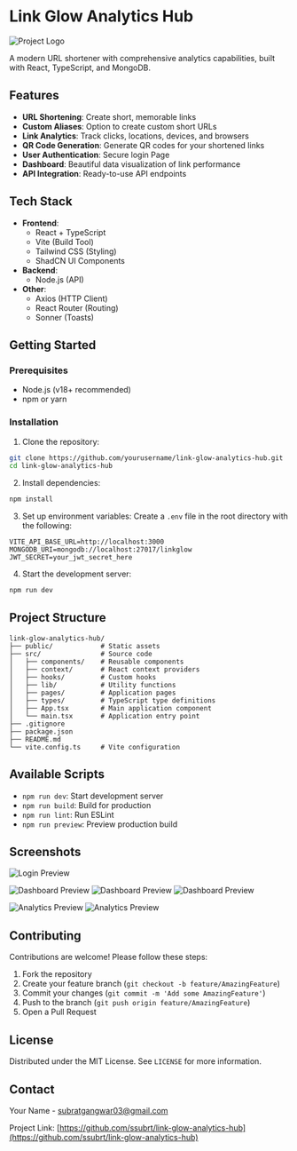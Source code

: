 # Link Glow Analytics Hub

![Project Logo](public/placeholder.svg) <!-- Replace with actual logo if available -->

A modern URL shortener with comprehensive analytics capabilities, built with React, TypeScript, and MongoDB.

## Features

- **URL Shortening**: Create short, memorable links
- **Custom Aliases**: Option to create custom short URLs
- **Link Analytics**: Track clicks, locations, devices, and browsers
- **QR Code Generation**: Generate QR codes for your shortened links
- **User Authentication**: Secure login Page
- **Dashboard**: Beautiful data visualization of link performance
- **API Integration**: Ready-to-use API endpoints

## Tech Stack

- **Frontend**: 
  - React + TypeScript
  - Vite (Build Tool)
  - Tailwind CSS (Styling)
  - ShadCN UI Components
- **Backend**:
  - Node.js (API)
- **Other**:
  - Axios (HTTP Client)
  - React Router (Routing)
  - Sonner (Toasts)

## Getting Started

### Prerequisites

- Node.js (v18+ recommended)
- npm or yarn

### Installation

1. Clone the repository:
```bash
git clone https://github.com/yourusername/link-glow-analytics-hub.git
cd link-glow-analytics-hub
```

2. Install dependencies:
```bash
npm install
```

3. Set up environment variables:
Create a `.env` file in the root directory with the following:
```env
VITE_API_BASE_URL=http://localhost:3000
MONGODB_URI=mongodb://localhost:27017/linkglow
JWT_SECRET=your_jwt_secret_here
```

4. Start the development server:
```bash
npm run dev
```

## Project Structure

```
link-glow-analytics-hub/
├── public/            # Static assets
├── src/               # Source code
│   ├── components/    # Reusable components
│   ├── context/       # React context providers
│   ├── hooks/         # Custom hooks
│   ├── lib/           # Utility functions
│   ├── pages/         # Application pages
│   ├── types/         # TypeScript type definitions
│   ├── App.tsx        # Main application component
│   └── main.tsx       # Application entry point
├── .gitignore
├── package.json
├── README.md
└── vite.config.ts     # Vite configuration
```

## Available Scripts

- `npm run dev`: Start development server
- `npm run build`: Build for production
- `npm run lint`: Run ESLint
- `npm run preview`: Preview production build


## Screenshots

![Login Preview](assets/Screenshot%202025-04-13%20101901.png)

![Dashboard Preview](assets/Screenshot%202025-04-13%20101945.png)
![Dashboard Preview](assets/Screenshot%202025-04-13%20102144.png)
![Dashboard Preview](assets/Screenshot%202025-04-13%20102109.png)

![Analytics Preview](assets/Screenshot%202025-04-13%20102029.png)
![Analytics Preview](assets/Screenshot%202025-04-13%20102046.png)

## Contributing

Contributions are welcome! Please follow these steps:

1. Fork the repository
2. Create your feature branch (`git checkout -b feature/AmazingFeature`)
3. Commit your changes (`git commit -m 'Add some AmazingFeature'`)
4. Push to the branch (`git push origin feature/AmazingFeature`)
5. Open a Pull Request

## License

Distributed under the MIT License. See `LICENSE` for more information.

## Contact

Your Name - subratgangwar03@gmail.com

Project Link: [https://github.com/ssubrt/link-glow-analytics-hub](https://github.com/ssubrt/link-glow-analytics-hub)
